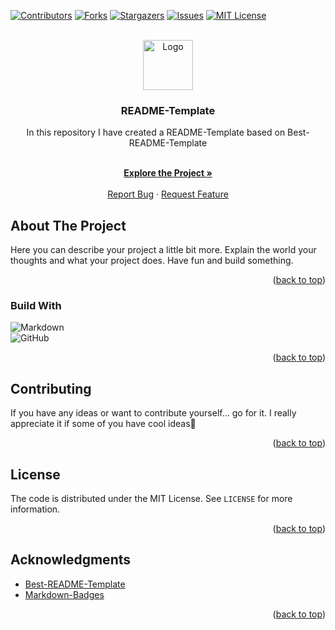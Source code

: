 <div id="top"></div>

[![Contributors][contributors-shield]][contributors-url]
[![Forks][forks-shield]][forks-url]
[![Stargazers][stars-shield]][stars-url]
[![Issues][issues-shield]][issues-url]
[![MIT License][license-shield]][license-url]

<!-- PROJECT LOGO -->
<br />
<div align="center">
  <a href="https://github.com/lna-dev/README-TEMPLATE">
    <img src="https://lna-dev.com/Assets/Metadata/Pingüino-Square.png" alt="Logo" width="80" height="80">
  </a>

<h3 align="center">README-Template</h3>
In this repository I have created a README-Template based on Best-README-Template

<p align="center">

<br />
<a href="https://lna-dev.com"><strong>Explore the Project »</strong></a>
<br />
<br />
<a href="https://github.com/lna-dev/README-TEMPLATE/issues">Report Bug</a>
·
<a href="https://github.com/lna-dev/README-TEMPLATE/issues">Request Feature</a>
  </p>
</div>

<!-- ABOUT THE PROJECT -->
## About The Project

Here you can describe your project a little bit more. Explain the world your thoughts and what your project does. Have fun and build something.

<p align="right">(<a href="#top">back to top</a>)</p>

### Build With

<!-- Go to https://github.com/Ileriayo/markdown-badges and search for a fitting batch🙃 -->

![Markdown](https://img.shields.io/badge/markdown-%23000000.svg?style=for-the-badge&logo=markdown&logoColor=white)  
![GitHub](https://img.shields.io/badge/github-%23121011.svg?style=for-the-badge&logo=github&logoColor=white)  

<p align="right">(<a href="#top">back to top</a>)</p>

<!-- CONTRIBUTING -->
## Contributing

If you have any ideas or want to contribute yourself... go for it. I really appreciate it if some of you have cool ideas🚀

<p align="right">(<a href="#top">back to top</a>)</p>

<!-- LICENSE -->
## License

The code is distributed under the MIT License. See `LICENSE` for more information.

<p align="right">(<a href="#top">back to top</a>)</p>

<!-- ACKNOWLEDGMENTS -->
## Acknowledgments

- [Best-README-Template](https://github.com/othneildrew/Best-README-Template)
- [Markdown-Badges](https://github.com/Ileriayo/markdown-badges)

<p align="right">(<a href="#top">back to top</a>)</p>

<!-- MARKDOWN LINKS & IMAGES -->
[contributors-shield]: https://img.shields.io/github/contributors/lna-dev/README-TEMPLATE.svg?style=for-the-badge
[contributors-url]: https://github.com/lna-dev/README-TEMPLATE/graphs/contributors
[forks-shield]: https://img.shields.io/github/forks/lna-dev/README-TEMPLATE.svg?style=for-the-badge
[forks-url]: https://github.com/lna-dev/README-TEMPLATE/network/members
[stars-shield]: https://img.shields.io/github/stars/lna-dev/README-TEMPLATE.svg?style=for-the-badge
[stars-url]: https://github.com/lna-dev/README-TEMPLATE/stargazers
[issues-shield]: https://img.shields.io/github/issues/lna-dev/README-TEMPLATE.svg?style=for-the-badge
[issues-url]: https://github.com/lna-dev/README-TEMPLATE/issues
[license-shield]: https://img.shields.io/github/license/lna-dev/README-TEMPLATE.svg?style=for-the-badge
[license-url]: https://github.com/lna-dev/README-TEMPLATE/blob/master/LICENSE
